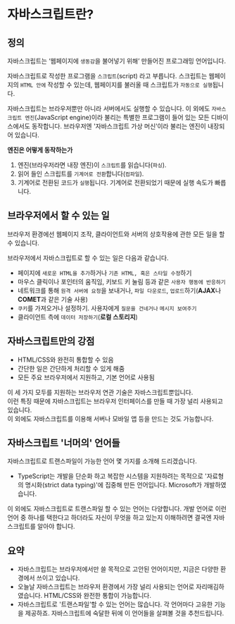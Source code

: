 # 자바스크립트란? 
## 정의
자바스크립트는 ‘웹페이지에 `생동감`을 불어넣기 위해’ 만들어진 프로그래밍 언어입니다.  

자바스크립트로 작성한 프로그램을 `스크립트`(script) 라고 부릅니다. 스크립트는 웹페이지의 `HTML 안에` 작성할 수 있는데, 웹페이지를 불러올 때 스크립트가 `자동으로 실행`됩니다.  

자바스크립트는 브라우저뿐만 아니라 서버에서도 실행할 수 있습니다. 이 외에도 `자바스크립트 엔진`(JavaScript engine)이라 불리는 특별한 프로그램이 들어 있는 모든 디바이스에서도 동작합니다. 브라우저엔 '자바스크립트 가상 머신’이라 불리는 엔진이 내장되어 있습니다.  

**엔진은 어떻게 동작하는가**  
1. 엔진(브라우저라면 내장 엔진)이 `스크립트`를 읽습니다(`파싱`).  
2. 읽어 들인 스크립트를 `기계어로 전환`합니다(`컴파일`).  
3. 기계어로 전환된 코드가 `실행`됩니다. 기계어로 전환되었기 때문에 실행 속도가 빠릅니다.  

## 브라우저에서 할 수 있는 일
브라우저 환경에선 웹페이지 조작, 클라이언트와 서버의 상호작용에 관한 모든 일을 할 수 있습니다.  

브라우저에서 자바스크립트로 할 수 있는 일은 다음과 같습니다.  

- 페이지에 `새로운 HTML을 추가`하거나 `기존 HTML, 혹은 스타일 수정`하기
- 마우스 클릭이나 포인터의 움직임, 키보드 키 눌림 등과 같은 `사용자 행동에 반응하기`
- 네트워크를 통해 `원격 서버에 요청`을 보내거나, `파일 다운로드`, `업로드`하기(**AJAX**나 **COMET**과 같은 기술 사용)
- `쿠키`를 가져오거나 설정하기. 사용자에게 `질문을 건네거나` `메시지 보여주기`
- 클라이언트 측에 `데이터 저장하기`(**로컬 스토리지**)  

## 자바스크립트만의 강점
- HTML/CSS와 완전히 통합할 수 있음
- 간단한 일은 간단하게 처리할 수 있게 해줌
- 모든 주요 브라우저에서 지원하고, 기본 언어로 사용됨  

이 세 가지 모두를 지원하는 브라우저 연관 기술은 자바스크립트뿐입니다.  
이런 특징 때문에 자바스크립트는 브라우저 인터페이스를 만들 때 가장 널리 사용되고 있습니다.  
이 외에도 자바스크립트를 이용해 서버나 모바일 앱 등을 만드는 것도 가능합니다.  

## 자바스크립트 '너머의' 언어들
자바스크립트로 트랜스파일이 가능한 언어 몇 가지를 소개해 드리겠습니다.  
- TypeScript는 개발을 단순화 하고 복잡한 시스템을 지원하려는 목적으로 '자료형의 명시화(strict data typing)'에 집중해 만든 언어입니다. Microsoft가 개발하였습니다.  

이 외에도 자바스크립트로 트랜스파일 할 수 있는 언어는 다양합니다. 개발 언어로 이런 언어 중 하나를 택한다고 하더라도 자신이 무엇을 하고 있는지 이해하려면 결국엔 자바스크립트를 알아야 합니다.  

## 요약
- 자바스크립트는 브라우저에서만 쓸 목적으로 고안된 언어이지만, 지금은 다양한 환경에서 쓰이고 있습니다.
- 오늘날 자바스크립트는 브라우저 환경에서 가장 널리 사용되는 언어로 자리매김하였습니다. HTML/CSS와 완전한 통합이 가능합니다.
- 자바스크립트로 '트랜스파일’할 수 있는 언어는 많습니다. 각 언어마다 고유한 기능을 제공하죠. 자바스크립트에 숙달한 뒤에 이 언어들을 살펴볼 것을 추천드립니다.